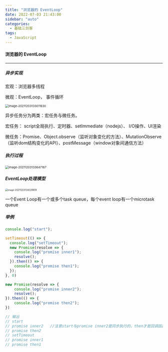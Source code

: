 ```yaml
---
title: "浏览器的 EventLoop"
date: 2022-07-03 21:43:00
sidebar: "auto"
categories:
  - 基础三剑客
tags:
  - JavaScript
---
```




#### 浏览器的 EventLoop

***

##### 异步实现

宏观：浏览器多线程

微观：EventLoop， 事件循环



<img src="/Users/sunruonan/Typora_pic/image-20211203133011630.png" alt="image-20211203133011630" style="zoom:67%;" />

异步任务分为两类：宏任务与微任务。

宏任务： script全局执行、定时器、setImmediate（nodejs）、 I/O操作、UI渲染

微任务：Promise、Object.observe（监听对象变化的方法）、MutationObserve（监听dom结构变化的API）、postMessage（window对象间通信方法）



##### 执行过程

<img src="/Users/sunruonan/Typora_pic/image-20211203133647167.png" alt="image-20211203133647167" style="zoom:67%;" />



##### EventLoop处理模型

<img src="/Users/sunruonan/Typora_pic/image-20211203134029909.png" alt="image-20211203134029909" style="zoom:50%;" />

一个Event Loop有一个或多个task queue，每个event loop有一个microtask queue



##### 举例

```js
console.log("start");

setTimeout(() => {
  console.log("setTimeout");
  new Promise(resolve => {
    console.log("promise inner1");
    resolve();
  }).then(() => {
    console.log("promise then1");
  });
}, 0)

new Promise(resolve => {
    console.log("promise inner2");
    resolve();
}).then(() => {
    console.log("promise then2");
})

// 输出
// start
// promise inner2   //注意start与promise inner2是同步执行的，then才是回调函数异步执行的
// promise then2
// setTimeout
// promise inner1
// promise then1
```


